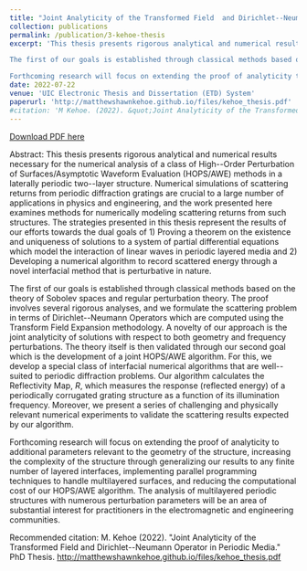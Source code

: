 ```yaml
---
title: "Joint Analyticity of the Transformed Field  and Dirichlet--Neumann Operator in Periodic Media"
collection: publications
permalink: /publication/3-kehoe-thesis
excerpt: 'This thesis presents rigorous analytical and numerical results necessary for the numerical analysis of a class of High--Order Perturbation of Surfaces/Asymptotic Waveform Evaluation (HOPS/AWE) methods in a laterally periodic two--layer structure. Numerical simulations of scattering returns from periodic diffraction gratings are crucial to a large number of applications in physics and engineering, and the work presented here examines methods for numerically modeling scattering returns from such structures.  The strategies presented in this thesis represent the results of our efforts towards the dual goals of 1) Proving a theorem on the existence and uniqueness of solutions to a system of partial differential equations which model the interaction of linear waves in periodic layered media and 2) Developing a numerical algorithm to record scattered energy through a novel interfacial method that is perturbative in nature.

The first of our goals is established through classical methods based on the theory of Sobolev spaces and regular perturbation theory. The proof involves several rigorous analyses, and we formulate the scattering problem in terms of Dirichlet--Neumann Operators which are computed using the Transform Field Expansion methodology. A novelty of our approach is the joint analyticity of solutions with respect to both geometry and frequency perturbations. The theory itself is then validated through our second goal which is the development of a joint HOPS/AWE algorithm. For this, we develop a special class of interfacial numerical algorithms that are well--suited to periodic diffraction problems. Our algorithm calculates the Reflectivity Map, $R$, which measures the response (reflected energy) of a periodically corrugated grating structure as a function of its illumination frequency. Moreover, we present a series of challenging and physically relevant numerical experiments to validate the scattering results expected by our algorithm.

Forthcoming research will focus on extending the proof of analyticity to additional parameters relevant to the geometry of the structure, increasing the complexity of the structure through generalizing our results to any finite number of layered interfaces, implementing parallel programming techniques to handle multilayered surfaces, and reducing the computational cost of our HOPS/AWE algorithm. The analysis of multilayered periodic structures with numerous perturbation parameters will be an area of substantial interest for practitioners in the electromagnetic and engineering communities.'
date: 2022-07-22
venue: 'UIC Electronic Thesis and Dissertation (ETD) System'
paperurl: 'http://matthewshawnkehoe.github.io/files/kehoe_thesis.pdf'
#citation: 'M Kehoe. (2022). &quot;Joint Analyticity of the Transformed Field  and Dirichlet--Neumann Operator in Periodic Media.&quot; <i>PhD Thesis</i>.'
---
```


[Download PDF here](http://matthewshawnkehoe.github.io/files/kehoe_thesis.pdf)

Abstract: This thesis presents rigorous analytical and numerical results necessary for the numerical analysis of a class of High--Order Perturbation of Surfaces/Asymptotic Waveform Evaluation (HOPS/AWE) methods in a laterally periodic two--layer structure. Numerical simulations of scattering returns from periodic diffraction gratings are crucial to a large number of applications in physics and engineering, and the work presented here examines methods for numerically modeling scattering returns from such structures.  The strategies presented in this thesis represent the results of our efforts towards the dual goals of 1) Proving a theorem on the existence and uniqueness of solutions to a system of partial differential equations which model the interaction of linear waves in periodic layered media and 2) Developing a numerical algorithm to record scattered energy through a novel interfacial method that is perturbative in nature.

The first of our goals is established through classical methods based on the theory of Sobolev spaces and regular perturbation theory. The proof involves several rigorous analyses, and we formulate the scattering problem in terms of Dirichlet--Neumann Operators which are computed using the Transform Field Expansion methodology. A novelty of our approach is the joint analyticity of solutions with respect to both geometry and frequency perturbations. The theory itself is then validated through our second goal which is the development of a joint HOPS/AWE algorithm. For this, we develop a special class of interfacial numerical algorithms that are well--suited to periodic diffraction problems. Our algorithm calculates the Reflectivity Map, $R$, which measures the response (reflected energy) of a periodically corrugated grating structure as a function of its illumination frequency. Moreover, we present a series of challenging and physically relevant numerical experiments to validate the scattering results expected by our algorithm.

Forthcoming research will focus on extending the proof of analyticity to additional parameters relevant to the geometry of the structure, increasing the complexity of the structure through generalizing our results to any finite number of layered interfaces, implementing parallel programming techniques to handle multilayered surfaces, and reducing the computational cost of our HOPS/AWE algorithm. The analysis of multilayered periodic structures with numerous perturbation parameters will be an area of substantial interest for practitioners in the electromagnetic and engineering communities.

Recommended citation: M. Kehoe (2022). "Joint Analyticity of the Transformed Field  and Dirichlet--Neumann Operator in Periodic Media." PhD Thesis. http://matthewshawnkehoe.github.io/files/kehoe_thesis.pdf


